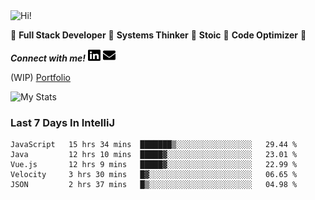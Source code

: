 <img src="https://i.giphy.com/media/3PAL5bChWnak0WJ32x/giphy.webp" alt="Hi!">

:star2: **Full Stack Developer** :star2: **Systems Thinker** :star2: **Stoic** :star2: **Code Optimizer** :star2:

***Connect with me!*** <a href="https://www.linkedin.com/in/ethan-glover/"><img src="https://raw.githubusercontent.com/eglove/eglove/eeb591600b73da426bd298d229e2fd96df019488/linkedin-brands.svg" alt="LinkedIn" width="20px" height="20px"></a> <a href="mailto:hello@ethang.email"><img src="https://raw.githubusercontent.com/eglove/eglove/47aceecf4819797d993f5facc7764cb99d0ab039/envelope-solid.svg" alt="Email" width="20px" height="20px"></a>

(WIP) [Portfolio](https://ethang.dev/)

![My Stats](https://github-readme-stats.vercel.app/api?username=eglove&show_icons=true&theme=default&count_private=true)

### Last 7 Days In IntelliJ
<!--START_SECTION:waka-->
```text
JavaScript   15 hrs 34 mins  ███████▒░░░░░░░░░░░░░░░░░   29.44 % 
Java         12 hrs 10 mins  █████▓░░░░░░░░░░░░░░░░░░░   23.01 % 
Vue.js       12 hrs 9 mins   █████▓░░░░░░░░░░░░░░░░░░░   22.99 % 
Velocity     3 hrs 30 mins   █▓░░░░░░░░░░░░░░░░░░░░░░░   06.65 % 
JSON         2 hrs 37 mins   █▒░░░░░░░░░░░░░░░░░░░░░░░   04.98 % 
```
<!--END_SECTION:waka-->

